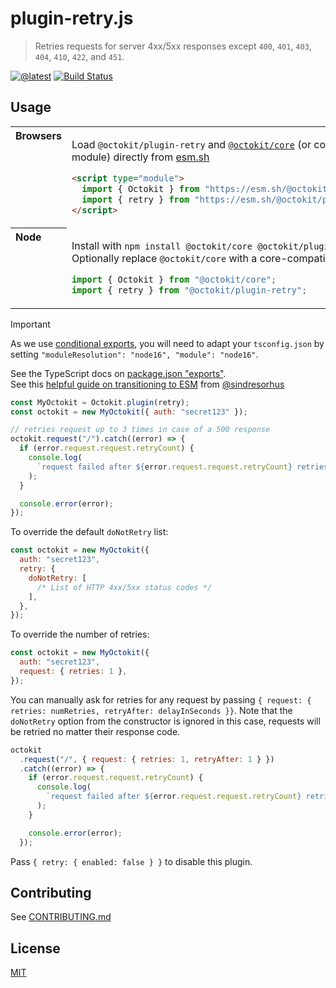 # plugin-retry.js

> Retries requests for server 4xx/5xx responses except `400`, `401`, `403`, `404`, `410`, `422`, and `451`.

[![@latest](https://img.shields.io/npm/v/@octokit/plugin-retry.svg)](https://www.npmjs.com/package/@octokit/plugin-retry)
[![Build Status](https://github.com/octokit/plugin-retry.js/workflows/Test/badge.svg)](https://github.com/octokit/plugin-retry.js/actions?workflow=Test)

## Usage

<table>
<tbody valign=top align=left>
<tr><th>
Browsers
</th><td width=100%>

Load `@octokit/plugin-retry` and [`@octokit/core`](https://github.com/octokit/core.js) (or core-compatible module) directly from [esm.sh](https://esm.sh)

```html
<script type="module">
  import { Octokit } from "https://esm.sh/@octokit/core";
  import { retry } from "https://esm.sh/@octokit/plugin-retry";
</script>
```

</td></tr>
<tr><th>
Node
</th><td>

Install with `npm install @octokit/core @octokit/plugin-retry`. Optionally replace `@octokit/core` with a core-compatible module

```js
import { Octokit } from "@octokit/core";
import { retry } from "@octokit/plugin-retry";
```

</td></tr>
</tbody>
</table>

> [!IMPORTANT]
> As we use [conditional exports](https://nodejs.org/api/packages.html#conditional-exports), you will need to adapt your `tsconfig.json` by setting `"moduleResolution": "node16", "module": "node16"`.
>
> See the TypeScript docs on [package.json "exports"](https://www.typescriptlang.org/docs/handbook/modules/reference.html#packagejson-exports).<br>
> See this [helpful guide on transitioning to ESM](https://gist.github.com/sindresorhus/a39789f98801d908bbc7ff3ecc99d99c) from [@sindresorhus](https://github.com/sindresorhus)

```js
const MyOctokit = Octokit.plugin(retry);
const octokit = new MyOctokit({ auth: "secret123" });

// retries request up to 3 times in case of a 500 response
octokit.request("/").catch((error) => {
  if (error.request.request.retryCount) {
    console.log(
      `request failed after ${error.request.request.retryCount} retries`,
    );
  }

  console.error(error);
});
```

To override the default `doNotRetry` list:

```js
const octokit = new MyOctokit({
  auth: "secret123",
  retry: {
    doNotRetry: [
      /* List of HTTP 4xx/5xx status codes */
    ],
  },
});
```

To override the number of retries:

```js
const octokit = new MyOctokit({
  auth: "secret123",
  request: { retries: 1 },
});
```

You can manually ask for retries for any request by passing `{ request: { retries: numRetries, retryAfter: delayInSeconds }}`. Note that the `doNotRetry` option from the constructor is ignored in this case, requests will be retried no matter their response code.

```js
octokit
  .request("/", { request: { retries: 1, retryAfter: 1 } })
  .catch((error) => {
    if (error.request.request.retryCount) {
      console.log(
        `request failed after ${error.request.request.retryCount} retries`,
      );
    }

    console.error(error);
  });
```

Pass `{ retry: { enabled: false } }` to disable this plugin.

## Contributing

See [CONTRIBUTING.md](CONTRIBUTING.md)

## License

[MIT](LICENSE)
